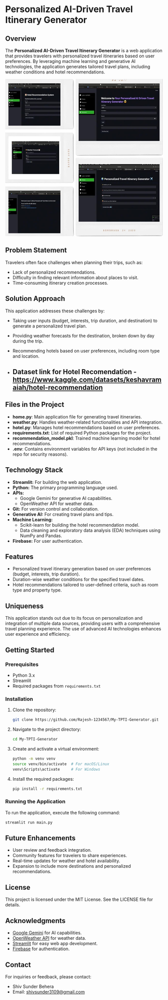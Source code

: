 # Personalized AI-Driven Travel Itinerary Generator

## Overview
The **Personalized AI-Driven Travel Itinerary Generator** is a web application that provides travelers with personalized travel itineraries based on user preferences. By leveraging machine learning and generative AI technologies, the application generates tailored travel plans, including weather conditions and hotel recommendations.

<img src="PHOTO-2024-09-24-02-42-46.jpg" alt="Travel Reccomendation" width="1000" height="500">

## Problem Statement
Travelers often face challenges when planning their trips, such as:
- Lack of personalized recommendations.
- Difficulty in finding relevant information about places to visit.
- Time-consuming itinerary creation processes.

## Solution Approach
This application addresses these challenges by:
- Taking user inputs (budget, interests, trip duration, and destination) to generate a personalized travel plan.
- Providing weather forecasts for the destination, broken down by day during the trip.
- Recommending hotels based on user preferences, including room type and location.

- ## Dataset link for Hotel Recomendation - https://www.kaggle.com/datasets/keshavramaiah/hotel-recommendation

## Files in the Project
- **home.py**: Main application file for generating travel itineraries.
- **weather.py**: Handles weather-related functionalities and API integration.
- **hotel.py**: Manages hotel recommendations based on user preferences.
- **requirements.txt**: List of required Python packages for the project.
- **recommendation_model.pkl**: Trained machine learning model for hotel recommendations.
- **.env**: Contains environment variables for API keys (not included in the repo for security reasons).


## Technology Stack
- **Streamlit:** For building the web application.
- **Python:** The primary programming language used.
- **APIs:** 
  - Google Gemini for generative AI capabilities.
  - OpenWeather API for weather data.
- **Git:** For version control and collaboration.
- **Generative AI:** For creating travel plans and tips.
- **Machine Learning:** 
  - Scikit-learn for building the hotel recommendation model.
  - Data cleaning and exploratory data analysis (EDA) techniques using NumPy and Pandas.
- **Firebase:** For user authentication.

## Features
- Personalized travel itinerary generation based on user preferences (budget, interests, trip duration).
- Duration-wise weather conditions for the specified travel dates.
- Hotel recommendations tailored to user-defined criteria, such as room type and property type.

## Uniqueness
This application stands out due to its focus on personalization and integration of multiple data sources, providing users with a comprehensive travel planning experience. The use of advanced AI technologies enhances user experience and efficiency.

## Getting Started
### Prerequisites
- Python 3.x
- Streamlit
- Required packages from `requirements.txt`

### Installation
1. Clone the repository:
   ```bash
   git clone https://github.com/Rajesh-1234567/My-TPTI-Generator.git
   ```
2. Navigate to the project directory:
   ```bash
   cd My-TPTI-Generator
   ```
3. Create and activate a virtual environment:
   ```bash
   python -m venv venv
   source venv/bin/activate  # For macOS/Linux
   venv\Scripts\activate     # For Windows
   ```
4. Install the required packages:
   ```bash
   pip install -r requirements.txt
   ```

### Running the Application
To run the application, execute the following command:
```bash
streamlit run main.py
```

## Future Enhancements
- User review and feedback integration.
- Community features for travelers to share experiences.
- Real-time updates for weather and hotel availability.
- Expansion to include more destinations and personalized recommendations.

## License
This project is licensed under the MIT License. See the LICENSE file for details.

## Acknowledgments
- [Google Gemini](https://cloud.google.com/generative-ai) for AI capabilities.
- [OpenWeather API](https://openweathermap.org/api) for weather data.
- [Streamlit](https://streamlit.io/) for easy web app development.
- [Firebase](https://firebase.google.com/) for authentication.

## Contact
For inquiries or feedback, please contact:
- Shiv Sunder Behera
- Email: shivsunder3109@gmail.com
